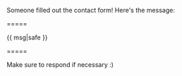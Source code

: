 Someone filled out the contact form! Here's the message:

=====

{{ msg|safe }}

=====

Make sure to respond if necessary :)
